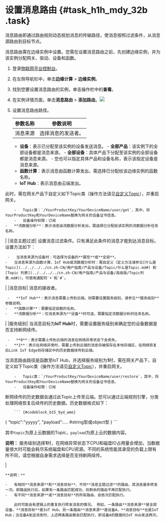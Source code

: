 # 设置消息路由 {#task_h1h_mdy_32b .task}

消息路由即通过路由规则动态规划消息的传输路径，使消息按照过滤条件，从消息源路由到目标节点。

消息路由需在边缘实例中设置。您需在设置消息路由之前，先创建边缘实例，并为该实例分配网关、驱动、设备和函数。

1.  登录[物联网平台控制台](https://iot.console.aliyun.com/)。
2.  在左侧导航栏中，单击**边缘计算** \> **边缘实例**。
3.  找到您要设置消息路由的实例，单击操作栏中的**查看**。
4.  在实例详情页面，单击**消息路由** \> **添加路由**。![](http://static-aliyun-doc.oss-cn-hangzhou.aliyuncs.com/assets/img/15106/15622308586547_zh-CN.png)


5.  设置消息路由路径。 

    |参数名称|参数说明|
    |----|----|
    |消息来源| 选择消息的发送者。

     -   **设备**：表示已分配至该实例的设备发送消息。
        -   **全部产品**：该实例下的全部设备都是消息来源。
        -   **全部设备**：具体产品下分配至该实例的全部设备都是消息来源。
        -   您也可以指定具体产品和设备名称，表示该指定设备是消息来源。
    -   **函数计算**：表示消息由函数计算发出，需选择已分配给该边缘实例的函数名称。
    -   **IoT Hub**：表示消息由云端发出。

此时，需在网关产品下自定义如下Topic类（操作方法请见[自定义Topic](../../../../cn.zh-CN/用户指南/产品与设备/Topic/自定义Topic.md#)），并重启网关。

        -   Topic类：`/YourProductKey/YourDeviceName/user/get`，其中，将YourProductKey和YourDeviceName替换为网关的设备证书信息。
        -   设备操作权限：订阅
    -   **流数据分析**：表示消息由流数据分析发出，需选择已分配给该实例的流数据分析任务名称。
 |
    |消息主题过滤| 设置消息过滤条件。只有满足此条件的消息才能到达消息目标。设置方法如下：

     -   当消息来源为设备时：可选择为设备的**属性**或**全部**。
    -   当消息来源为函数计算、IoT Hub或流数据分析时：需自定义（定义方法请参见[什么是Topic](../../../../cn.zh-CN/用户指南/产品与设备/Topic/什么是Topic.md#) 和 [Topic 列表](../../../../cn.zh-CN/用户指南/产品与设备/高级版/Topic列表.md#)）。可使用通配符`+`和`#`。
 |
    |消息目标| 消息的接收者。

     -   **IoT Hub**：表示消息需要上传到云端。则需要设置服务级别，请参见**服务级别**参数说明。
    -   **函数计算**：需要指定函数的名称。
    -   **流数据分析**：仅消息来源为**设备**时可选，需要指定流数据分析的任务名称。
 |
    |服务级别| 当消息目标为**IoT Hub**时，需要设置服务级别来确定您的设备数据是否支持断网续传。

     -   **0**：表示需要上传到云端的消息在网络异常状态下会丢失。
    -   **1**：表示在网络异常时，需要上传到云端的消息将被保存在本地存储区，在网络恢复后Link IoT Edge将存储区中的历史数据续传到云端。

当消息路由路径是函数至IoT Hub，并选择服务级别为**1**时，需在网关产品下，自定义如下Topic类（操作方法请见[自定义Topic](../../../../cn.zh-CN/用户指南/产品与设备/Topic/自定义Topic.md#)），并重启网关。

        -   Topic类：`/YourProductKey/YourDeviceName/user/restore`，其中，将YourProductKey和YourDeviceName替换为网关的设备证书信息。
        -   设备操作权限：订阅
断网续传的历史数据会通过此Topic上传至云端。您可以通过云端规则引擎，分类处理网络恢复后续传的历史数据。历史数据格式如下：

        ``` {#codeblock_b15_9yd_wme}
{ "topic":"yyyyy", "payload":.... #string型或object型 }
        ```

其中`topic`为原上云数据的Topic，`payload`为原上云的数据内容。

 **说明：** 服务级别选择**1**时，在网络异常状态下CPU和磁盘IO占用量会增加，当数据量很大时可能会耗尽系统磁盘和CPU资源。不同的系统性能其承受的负载上限有所不同，请您根据自身需求选择是否支持断网续传。

 |

    **说明：** 

    -   有相同**消息来源**和**消息目标**、不同**消息主题过滤**的路由，其消息最多转发一次。即路由执行后，如果有一条路由匹配成功，则剩余的路由不再匹配执行。
    -   有不同**消息来源**或**消息目标**的所有路由，会依次匹配执行。

        此时可能会有逻辑上的重复执行转发消息的情况。 例如，一条路由**消息来源**是全部设备，**消息目标**是IoT Hub，另一条路由**消息来源**是设备A，**消息目标**也是IoT Hub；当设备A发送消息时，上述两条路由都会匹配执行，即设备A的数据向IoT Hub发送两次。



